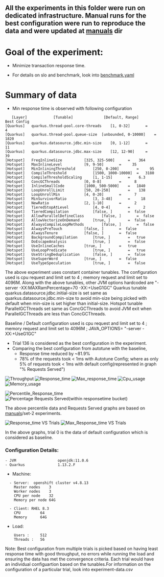 ## All the experiments in this folder were run on dedicated infrastructure. Manual runs for the best configuration were run to reproduce the data and were updated at [manuals](manuals) dir

# Goal of the experiment:
- Minimize transaction response time.

- For details on slo and benchmark, look into [benchmark.yaml](benchmark.yaml)

# Summary of data
- Min response time is observed with following configuration
```
   [Layer]            [Tunable]              [Default, Range]      Best Config
[Quarkus]   quarkus.thread-pool.core-threads	[1, 0-32]		=      4
[Quarkus]   quarkus.thread-pool.queue-size	[unbounded, 0-10000]	=   1820
[Quarkus]   quarkus.datasource.jdbc.min-size	[0, 1-12]		=     11
[Quarkus]   quarkus.datasource.jdbc.max-size	[12, 12-90]		=     39
[Hotspot]   FreqInlineSize			[325, 325-500]		=    364
[Hotspot]   MaxInlineLevel			[9, 9-50]		=     35
[Hotspot]   MinInliningThreshold		[250, 0-200]		=     95
[Hotspot]   CompileThreshold			[1500, 1000-10000]	=   3180
[Hotspot]   CompileThresholdScaling		[1, 1-15]		=    6.3
[Hotspot]   ConcGCThreads			[0, 0-8]		=      8
[Hotspot]   InlineSmallCode			[1000, 500-5000]	=   1840
[Hotspot]   LoopUnrollLimit			[50, 20-250]		=    138
[Hotspot]   LoopUnrollMin			[4, 0-20]		=      7
[Hotspot]   MinSurvivorRatio			[3, 3-48]		=     18
[Hotspot]   NewRatio				[2, 1-10]		=      2
[Hotspot]   TieredStopAtLevel			[4, 0-4]		=      2
[Hotspot]   TieredCompilation			[false, ]		=  false
[Hotspot]   AllowParallelDefineClass		[false, ]		=  false
[Hotspot]   AllowVectorizeOnDemand		[true, ]		=  false
[Hotspot]   AlwaysCompileLoopMethods		[false, ]		=  false
[Hotspot]   AlwaysPreTouch			[false, ]		=  false
[Hotspot]   AlwaysTenure			[false, ]		=  false
[Hotspot]   BackgroundCompilation		[true, ]		=   true
[Hotspot]   DoEscapeAnalysis			[true, ]		=  false
[Hotspot]   UseInlineCaches			[true, ]		=   true
[Hotspot]   UseLoopPredicate			[true, ]		=   true
[Hotspot]   UseStringDeduplication		[false, ]		=  false
[Hotspot]   UseSuperWord			[true, ]		=  false
[Hotspot]   UseTypeSpeculation			[true, ]		=  false

```
The above experiment uses constant container tunables. The configuration used is cpu request and limit set to 4 ; memory request and limit set to 4096M.
Along with the above tunables, other JVM options hardcoded are "-server -XX:MAXRamPercentage=70 -XX:+UseG1GC"
Quarkus tunable quarkus.datasource.jdbc.initial-size is set same as quarkus.datasource.jdbc.min-size to avoid min-size being picked with default when min-size is set higher than initial-size.
Hotspot tunable ParallelGCThreads set same as ConcGCThreads to avoid JVM exit when ParallelGCThreads are less than ConcGCThreads.

Baseline / Default configuration used is cpu request and limit set to 4 ; memory request and limit set to 4096M ; JAVA_OPTIONS= "-server -XX:+UseG1GC"

- Trial 136 is considered as the best configuration in the experiment.
- Comparing the best configuration from autotune with the baseline, 
	- Response time reduced by ~81.9%
	- 78% of the requests took < 1ms with Autotune Config; where as only 5% of requests took < 1ms with default config(represented in graph "% Requests Served") 

![Throughput](https://user-images.githubusercontent.com/17760990/151574878-4857838d-66ce-464c-94c4-3bffe6ee0cb4.png)
![Response_time](https://user-images.githubusercontent.com/17760990/151574891-76e04cf0-5eeb-44a9-9723-b1abb819d5ec.png)
![Max_response_time](https://user-images.githubusercontent.com/17760990/151574896-09e85502-ac1d-4ca7-ab03-66d92d7ac325.png)
![Cpu_usage](https://user-images.githubusercontent.com/17760990/151574699-f9c8c74e-72ab-4b9e-8af2-854b196208f7.png)
![Memory_usage](https://user-images.githubusercontent.com/17760990/151574715-ac997e4e-882b-4554-bf98-c87aa803e1e4.png)

![Percentile_Response_time](https://user-images.githubusercontent.com/17760990/152111671-6c4d5feb-960c-4119-abb9-8c2a2a58da6f.png)
![Percentage Requests Served(within responsetime bucket)](https://user-images.githubusercontent.com/17760990/152286076-87605eac-8504-44a4-9ded-249955649e0a.png)

The above percentile data and Requests Served graphs are based on [manuals](manuals)/set-2 experiments.


![Response_time VS Trials](https://user-images.githubusercontent.com/17760990/151575084-ef6e2d39-a6a1-4d9b-a0f3-8d003eaf5160.png)
![Max_Response_time VS Trials](https://user-images.githubusercontent.com/17760990/151575096-4836455a-2bd4-4c4b-a753-365310558bc8.png)

In the above graphs, trial 0 is the data of default configuration which is considered as baseline.

### Configuration Details:
```
- JVM                   openjdk:11.0.6
- Quarkus               1.13.2.F
```
- Machine: 
```
  - Server:  openshift cluster v4.8.13
    Master nodes	3
    Worker nodes	3
    CPU per node	32
    Memory per node	64G

  - Client: RHEL 8.3
    CPU  		64
    Memory 		64G  
```
- Load: 
```
 	Users :		512
	Threads :	56
```


Note: Best configuration from multiple trials is picked based on having least response time with good throughput, no errors while running the load and ensuring the data has met the convergence criteria.
Each trial would have an individual configuartion based on the tunables.For information on the configuration of a particular trial, look into experiment-data.csv
